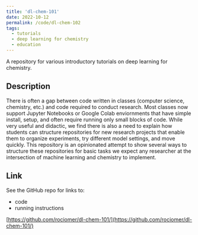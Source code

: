 ```yaml
---
title: 'dl-chem-101'
date: 2022-10-12
permalink: /code/dl-chem-102
tags:
  - tutorials
  - deep learning for chemistry
  - education
---
```

A repository for various introductory tutorials on deep learning for chemistry.

## Description
There is often a gap between code written in classes (computer science, chemistry, etc.) and code required to conduct research. Most classes now support Jupyter Notebooks or Google Colab enviornments that have simple install, setup, and often require running only small blocks of code. While very useful and didactic, we find there is also a need to explain how students can structure repositories for new research projects that enable them to organize experiments, try different model settings, and move quickly. This repository is an opinionated attempt to show several ways to structure these repositories for basic tasks we expect any researcher at the intersection of machine learning and chemistry to implement.

## Link
See the GitHub repo for links to:
* code
* running instructions

[https://github.com/rociomer/dl-chem-101/](https://github.com/rociomer/dl-chem-101/)
